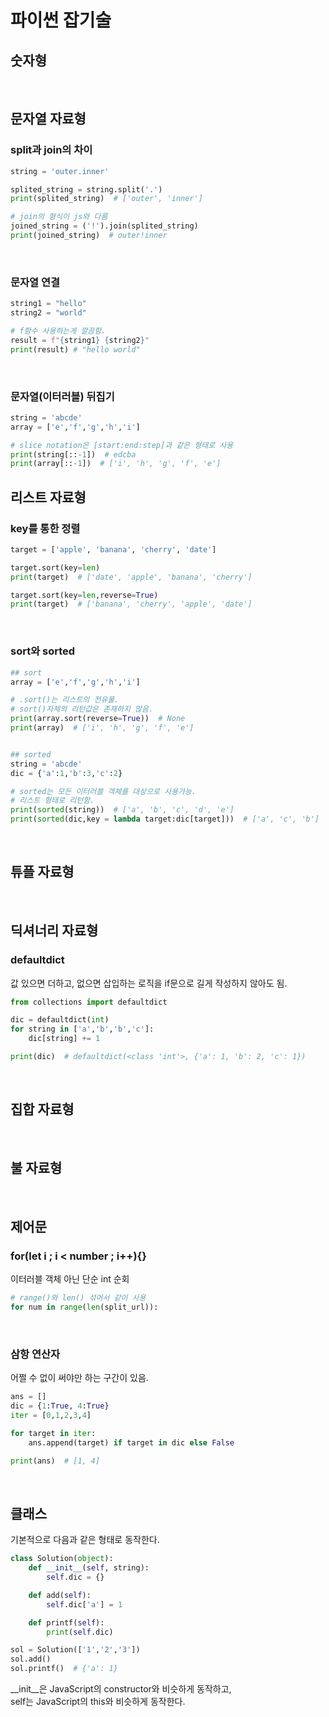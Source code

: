 # 파이썬 잡기술

## 숫자형

<br/>

## 문자열 자료형

### split과 join의 차이

```python
string = 'outer.inner'

splited_string = string.split('.')
print(splited_string)  # ['outer', 'inner']

# join의 형식이 js와 다름
joined_string = ('!').join(splited_string)
print(joined_string)  # outer!inner
```

<br/>

### 문자열 연결

```python
string1 = "hello"
string2 = "world"

# f함수 사용하는게 깔끔함.
result = f"{string1} {string2}"
print(result) # "hello world"
```

<br/>

### 문자열(이터러블) 뒤집기

```python
string = 'abcde'
array = ['e','f','g','h','i']

# slice notation은 [start:end:step]과 같은 형태로 사용
print(string[::-1])  # edcba
print(array[::-1])  # ['i', 'h', 'g', 'f', 'e']
```

## 리스트 자료형

### key를 통한 정렬

```python
target = ['apple', 'banana', 'cherry', 'date']

target.sort(key=len)
print(target)  # ['date', 'apple', 'banana', 'cherry']

target.sort(key=len,reverse=True)
print(target)  # ['banana', 'cherry', 'apple', 'date']
```

<br/>

### sort와 sorted

```python
## sort
array = ['e','f','g','h','i']

# .sort()는 리스트의 전유물.
# sort()자체의 리턴값은 존재하지 않음.
print(array.sort(reverse=True))  # None
print(array)  # ['i', 'h', 'g', 'f', 'e']


## sorted
string = 'abcde'
dic = {'a':1,'b':3,'c':2}

# sorted는 모든 이터러블 객체를 대상으로 사용가능.
# 리스트 형태로 리턴함.
print(sorted(string))  # ['a', 'b', 'c', 'd', 'e']
print(sorted(dic,key = lambda target:dic[target]))  # ['a', 'c', 'b']
```

<br/>

## 튜플 자료형

<br/>

## 딕셔너리 자료형

### defaultdict

값 있으면 더하고, 없으면 삽입하는 로직을 if문으로 길게 작성하지 않아도 됨.

```python
from collections import defaultdict

dic = defaultdict(int)
for string in ['a','b','b','c']:
    dic[string] += 1

print(dic)  # defaultdict(<class 'int'>, {'a': 1, 'b': 2, 'c': 1})
```

<br/>

## 집합 자료형

<br/>

## 불 자료형

<br/>

## 제어문

### for(let i ; i < number ; i++){}

이터러블 객체 아닌 단순 int 순회

```python
# range()와 len() 섞어서 같이 사용
for num in range(len(split_url)):
```

<br/>

### 삼항 연산자

어쩔 수 없이 써야만 하는 구간이 있음.

```python
ans = []
dic = {1:True, 4:True}
iter = [0,1,2,3,4]

for target in iter:
    ans.append(target) if target in dic else False

print(ans)  # [1, 4]
```

<br/>

## 클래스

기본적으로 다음과 같은 형태로 동작한다.

```python
class Solution(object):
    def __init__(self, string):
        self.dic = {}

    def add(self):
        self.dic['a'] = 1

    def printf(self):
        print(self.dic)

sol = Solution(['1','2','3'])
sol.add()
sol.printf()  # {'a': 1}
```

\_\_init\_\_은 JavaScript의 constructor와 비슷하게 동작하고, <br/>
self는 JavaScript의 this와 비슷하게 동작한다.

<br/>

